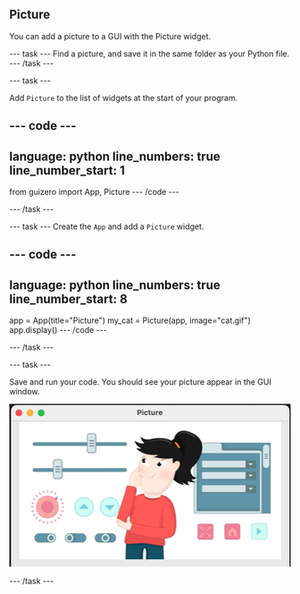 ## Picture 

You can add a picture to a GUI with the Picture widget.

--- task ---
Find a picture, and save it in the same folder as your Python file.
--- /task ---

--- task ---

Add `Picture` to the list of widgets at the start of your program.

--- code ---
---
language: python
line_numbers: true
line_number_start: 1
---
from guizero import App, Picture
--- /code ---

--- /task ---

--- task ---
Create the `App` and add a `Picture` widget.

--- code ---
---
language: python
line_numbers: true
line_number_start: 8
---
app = App(title="Picture")
my_cat = Picture(app, image="cat.gif")
app.display()
--- /code ---

--- /task ---


--- task ---

Save and run your code. You should see your picture appear in the GUI window. 

![A GUI window with the title 'Picture' and an image of a cat](images/picture-gui.png)

--- /task ---

